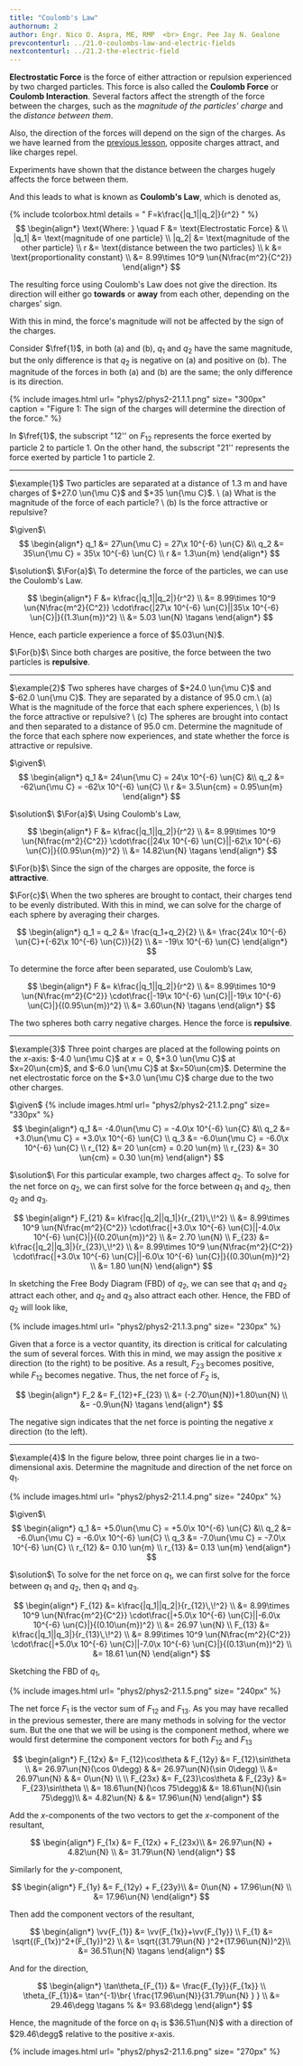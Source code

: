 ```yaml
---
title: "Coulomb's Law"
authornum: 2
author: Engr. Nico O. Aspra, ME, RMP  <br> Engr. Pee Jay N. Gealone
prevcontenturl: ../21.0-coulombs-law-and-electric-fields
nextcontenturl: ../21.2-the-electric-field
---
```


**Electrostatic Force** is the force of either attraction or repulsion experienced by two charged particles. This force is also called the **Coulomb Force** or **Coulomb Interaction**. Several factors affect the strength of the force between the charges, such as the *magnitude of the particles' charge* and the *distance between them*. 

Also, the direction of the forces will depend on the sign of the charges. As we have learned from the [previous lesson](../20.1-introduction-and-history-of-electricity), opposite charges attract, and like charges repel.

Experiments have shown that the distance between the charges hugely affects the force between them. 

And this leads to what is known as **Coulomb's Law**, which is denoted as,




{% include tcolorbox.html
    details = "
	F=k\frac{|q_1||q_2|}{r^2}
    "
%}
$$
\begin{align*}
	\text{Where: } \quad F &= \text{Electrostatic Force} & \\
		|q_1| &= \text{magnitude of one particle} \\
		|q_2| &= \text{magnitude of the other particle} \\
		r &= \text{distance between the two particles} \\
		k &= \text{proportionality constant} \\
		&= 8.99\times 10^9 \un{N\frac{m^2}{C^2}}
\end{align*}
$$





The resulting force using Coulomb's Law does not give the direction. Its direction will either go **towards** or **away** from each other, depending on the charges' sign. 

With this in mind, the force's magnitude will not be affected by the sign of the charges.

Consider $\fref{1}$, in both (a) and (b), $q_1$ and $q_2$ have the same magnitude, but the only difference is that $q_2$ is negative on (a) and positive on (b). The magnitude of the forces in both (a) and (b) are the same; the only difference is its direction.




{% include images.html 
    url= "phys2/phys2-21.1.1.png" 
    size= "300px"
    caption = "Figure 1: The sign of the charges will determine the direction of the force."
%}




In $\fref{1}$, the subscript "12'' on $F_{12}$ represents the force exerted by particle 2 to particle 1. On the other hand, the subscript "21'' represents the force exerted by particle 1 to particle 2.








---
$\example{1}$
Two particles are separated at a distance of 1.3 m and have charges of $+27.0 \un{\mu C}$ and $+35 \un{\mu C}$. \\
(a) What is the magnitude of the force of each particle? \\
(b) Is the force attractive or repulsive?

$\given$\\
$$
\begin{align*}
	q_1 &= 27\un{\mu C} = 27\x 10^{-6} \un{C} &\\
	q_2 &= 35\un{\mu C} = 35\x 10^{-6} \un{C} \\
	r &= 1.3\un{m}
\end{align*}
$$

$\solution$\\
$\For{a}$\\
To determine the force of the particles, we can use the Coulomb's Law.

$$
\begin{align*}
	F &= k\frac{|q_1||q_2|}{r^2} \\
	&= 8.99\times 10^9 \un{N\frac{m^2}{C^2}} \cdot\frac{|27\x 10^{-6} \un{C}||35\x 10^{-6} \un{C}|}{(1.3\un{m})^2} \\
	&= 5.03 \un{N}		\tagans
\end{align*}
$$

Hence, each particle experience a force of $5.03\un{N}$.

$\For{b}$\\
Since both charges are positive, the force between the two particles is **repulsive**.






---
$\example{2}$ 
Two spheres have charges of $+24.0 \un{\mu C}$ and $-62.0 \un{\mu C}$. They are separated by a distance of 95.0 cm.\\
(a) What is the magnitude of the force that each sphere experiences, \\
(b) Is the force attractive or repulsive? \\
(c) The spheres are brought into contact and then separated to a distance of 95.0 cm. Determine the magnitude of the force that each sphere now experiences, and state whether the force is attractive or repulsive.

$\given$\\
$$
\begin{align*}
	q_1 &= 24\un{\mu C} = 24\x 10^{-6} \un{C} &\\
	q_2 &= -62\un{\mu C} = -62\x 10^{-6} \un{C} \\
	r &= 3.5\un{cm} = 0.95\un{m}
\end{align*}
$$

$\solution$\\
$\For{a}$\\
Using Coulomb's Law,

$$
\begin{align*}
	F &= k\frac{|q_1||q_2|}{r^2} \\
	&= 8.99\times 10^9 \un{N\frac{m^2}{C^2}} \cdot\frac{|24\x 10^{-6} \un{C}||-62\x 10^{-6} \un{C}|}{(0.95\un{m})^2} \\
	&= 14.82\un{N}		\tagans
\end{align*}
$$

$\For{b}$\\
Since the sign of the charges are opposite, the force is **attractive**.

$\For{c}$\\
When the two spheres are brought to contact, their charges tend to be evenly distributed. With this in mind, we can solve for the charge of each sphere by averaging their charges.

$$
\begin{align*}
	q_1 = q_2 &= \frac{q_1+q_2}{2} \\
	&= \frac{24\x 10^{-6} \un{C}+(-62\x 10^{-6} \un{C})}{2} \\
	&= -19\x 10^{-6} \un{C}
\end{align*}
$$

To determine the force after been separated, use Coulomb’s Law,

$$
\begin{align*}
	F &= k\frac{|q_1||q_2|}{r^2} \\
	&= 8.99\times 10^9 \un{N\frac{m^2}{C^2}} \cdot\frac{|-19\x 10^{-6} \un{C}||-19\x 10^{-6} \un{C}|}{(0.95\un{m})^2} \\
	&= 	3.60\un{N}	\tagans
\end{align*}
$$

The two spheres both carry negative charges. Hence the force is **repulsive**.


---
$\example{3}$
Three point charges are placed at the following points on the $x$-axis: $-4.0 \un{\mu C}$ at $x=0$, $+3.0 \un{\mu C}$ at $x=20\un{cm}$, and $-6.0 \un{\mu C}$ at $x=50\un{cm}$. Determine the net electrostatic force on the $+3.0 \un{\mu C}$ charge due to the two other charges.

$\given$
{% include images.html 
    url= "phys2/phys2-21.1.2.png" 
    size= "330px"
%}
$$
\begin{align*}
	q_1 &= -4.0\un{\mu C} = -4.0\x 10^{-6} \un{C} &\\
	q_2 &= +3.0\un{\mu C} = +3.0\x 10^{-6} \un{C} \\
	q_3 &= -6.0\un{\mu C} = -6.0\x 10^{-6} \un{C} \\
	r_{12} &= 20 \un{cm} = 0.20 \un{m} \\
	r_{23} &= 30 \un{cm} = 0.30 \un{m}
\end{align*}
$$


$\solution$\\
For this particular example, two charges affect $q_2$. To solve for the net force on $q_2$, we can first solve for the force between $q_1$ and $q_2$, then $q_2$ and $q_3$.

$$
\begin{align*}
	F_{21} &= k\frac{|q_2||q_1|}{r_{21}\,\!^2} \\
    &= 8.99\times 10^9 \un{N\frac{m^2}{C^2}} \cdot\frac{|+3.0\x 10^{-6} \un{C}||-4.0\x 10^{-6} \un{C}|}{(0.20\un{m})^2} \\
		&= 2.70 \un{N} \\
	F_{23} &= k\frac{|q_2||q_3|}{r_{23}\,\!^2} \\
		&= 8.99\times 10^9 \un{N\frac{m^2}{C^2}} \cdot\frac{|+3.0\x 10^{-6} \un{C}||-6.0\x 10^{-6} \un{C}|}{(0.30\un{m})^2} \\
		&= 1.80 \un{N}
\end{align*}
$$

In sketching the Free Body Diagram (FBD) of $q_2$, we can see that $q_1$ and $q_2$ attract each other, and $q_2$ and $q_3$ also attract each other. Hence, the FBD of $q_2$ will look like,

{% include images.html 
    url= "phys2/phys2-21.1.3.png" 
    size= "230px"
%}

Given that a force is a vector quantity, its direction is critical for calculating the sum of several forces. With this in mind, we may assign the positive $x$ direction (to the right) to be positive. As a result, $F_{23}$ becomes positive, while $F_{12}$ becomes negative. Thus, the net force of $F_{2}$ is, 

$$
\begin{align*}
	F_2 &= F_{12}+F_{23} \\
	&= (-2.70\un{N})+1.80\un{N} \\
	&= -0.9\un{N}	\tagans
\end{align*}
$$

The negative sign indicates that the net force is pointing the negative $x$ direction (to the left).


---
$\example{4}$
In the figure below, three point charges lie in a two-dimensional axis. Determine the magnitude and direction of the net force on $q_1$.


{% include images.html 
    url= "phys2/phys2-21.1.4.png" 
    size= "240px"
%}


$\given$\\
$$
\begin{align*}
	q_1 &= +5.0\un{\mu C} = +5.0\x 10^{-6} \un{C} &\\
	q_2 &= -6.0\un{\mu C} = -6.0\x 10^{-6} \un{C} \\
	q_3 &= -7.0\un{\mu C} = -7.0\x 10^{-6} \un{C} \\
	r_{12} &= 0.10 \un{m} \\
	r_{13} &= 0.13 \un{m}
\end{align*}
$$


$\solution$\\
To solve for the net force on $q_1$, we can first solve for the force between $q_1$ and $q_2$, then $q_1$ and $q_3$.

$$
\begin{align*}
	F_{12} &= k\frac{|q_1||q_2|}{r_{12}\,\!^2} \\
	    &= 8.99\times 10^9 \un{N\frac{m^2}{C^2}} \cdot\frac{|+5.0\x 10^{-6} \un{C}||-6.0\x 10^{-6} \un{C}|}{(0.10\un{m})^2} \\
	    &= 26.97 \un{N} \\
	F_{13} &= k\frac{|q_1||q_3|}{r_{13}\,\!^2} \\
	    &= 8.99\times 10^9 \un{N\frac{m^2}{C^2}} \cdot\frac{|+5.0\x 10^{-6} \un{C}||-7.0\x 10^{-6} \un{C}|}{(0.13\un{m})^2} \\
	    &=  18.61 \un{N}
\end{align*}
$$

Sketching the FBD of $q_1$,

{% include images.html 
    url= "phys2/phys2-21.1.5.png" 
    size= "240px"
%}

The net force $F_1$ is the vector sum of $F_{12}$ and $F_{13}$. As you may have recalled in the previous semester, there are many methods in solving for the vector sum. But the one that we will be using is the component method, where we would first determine the component vectors for both $F_{12}$ and $F_{13}$

$$
\begin{align*}
	F_{12x} &= F_{12}\cos\theta & F_{12y} &= F_{12}\sin\theta 	\\
	&= 26.97\un{N}(\cos 0\degg)	& &= 26.97\un{N}(\sin 0\degg)	\\
	&= 26.97\un{N}				& &= 0\un{N} \\ 
	\\	
	F_{23x} &= F_{23}\cos\theta & F_{23y} &= F_{23}\sin\theta 	\\
	&= 18.61\un{N}(\cos 75\degg)& &= 18.61\un{N}(\sin 75\degg)\\	
	&= 4.82\un{N}				& &= 17.96\un{N}	
\end{align*}
$$

Add the $x$-components of the two vectors to get the $x$-component of the resultant,

$$
\begin{align*}
	F_{1x} &= F_{12x} + F_{23x}\\
	&= 26.97\un{N} + 4.82\un{N} \\
	&= 31.79\un{N} 
\end{align*}
$$

Similarly for the $y$-component,

$$
\begin{align*}
	F_{1y} &= F_{12y} + F_{23y}\\
	&= 0\un{N} + 17.96\un{N} \\
	&= 17.96\un{N}
\end{align*}
$$

Then add the component vectors of the resultant,

$$
\begin{align*}
	\vv{F_{1}} &= \vv{F_{1x}}+\vv{F_{1y}} \\
	F_{1} &= \sqrt{(F_{1x})^2+(F_{1y})^2} \\
	&= \sqrt{(31.79\un{N} )^2+(17.96\un{N})^2}\\
	&= 36.51\un{N}	\tagans
\end{align*}
$$

And for the direction,

$$
\begin{align*}
	\tan\theta_{F_{1}} &= \frac{F_{1y}}{F_{1x}} \\
	\theta_{F_{1}}&= \tan^{-1}\br{ \frac{17.96\un{N}}{31.79\un{N} } } \\
	&= 29.46\degg	\tagans
%	&= 93.68\degg
\end{align*}
$$

Hence, the magnitude of the force on $q_1$ is $36.51\un{N}$ with a direction of $29.46\degg$ relative to the positive $x$-axis.


{% include images.html 
    url= "phys2/phys2-21.1.6.png" 
    size= "270px"
%}